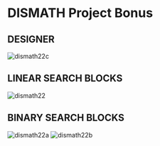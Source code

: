 # DISMATH Project Bonus

## DESIGNER

![dismath22c](https://cloud.githubusercontent.com/assets/16644615/13635952/f2555402-e639-11e5-9ede-d00041109510.png)

## LINEAR SEARCH BLOCKS

![dismath22](https://cloud.githubusercontent.com/assets/16644615/13635948/f0892374-e639-11e5-845c-ad5d3b70d1d9.png)

## BINARY SEARCH BLOCKS

![dismath22a](https://cloud.githubusercontent.com/assets/16644615/13635949/f0b34870-e639-11e5-9356-276b160dedaf.png)
![dismath22b](https://cloud.githubusercontent.com/assets/16644615/13635947/f078dadc-e639-11e5-828d-f377690321a6.png)






